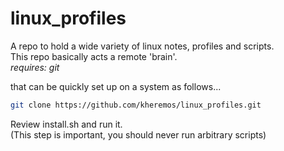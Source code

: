 # linux_profiles
A repo to hold a wide variety of linux notes, profiles and scripts.   
This repo basically acts a remote 'brain'.   
*requires: git*

that can be quickly set up on a system as follows...   
```bash
git clone https://github.com/kheremos/linux_profiles.git
```

Review install.sh and run it.   
(This step is important, you should never run arbitrary scripts)
